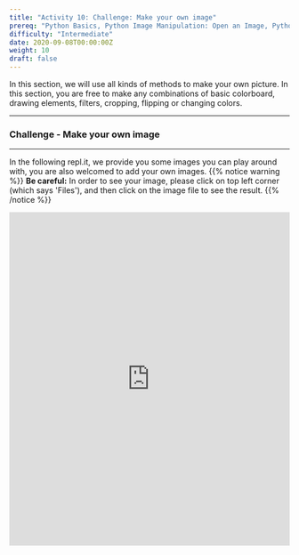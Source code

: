 ```yaml
---
title: "Activity 10: Challenge: Make your own image"
prereq: "Python Basics, Python Image Manipulation: Open an Image, Python Pixel: Colors and Pixels"
difficulty: "Intermediate"
date: 2020-09-08T00:00:00Z
weight: 10
draft: false
---
```


In this section, we will use all kinds of methods to make your own picture. In this section, you are free to make any combinations of basic colorboard, drawing elements, filters, cropping, flipping or changing colors. 

<hr/>

### Challenge - Make your own image
<hr/>

In the following repl.it, we provide you some images you can play around with, you are also welcomed to add your own images.
{{% notice warning %}}
**Be careful:** In order to see your image, please click on top left corner (which says 'Files'), and then click on the image file to see the result.
{{% /notice %}}
<iframe height="600px" width="100%" src="https://repl.it/@nuevofoundation/Python-Pixel-Activity10?lite=true" scrolling="no" frameborder="no" allowtransparency="true" allowfullscreen="true" sandbox="allow-forms allow-pointer-lock allow-popups allow-same-origin allow-scripts allow-modals"></iframe>
<br/><br/>
